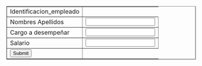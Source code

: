 <html>
<head>
</head>

  <body>
<form name="empleados" class="formulario" action="informacion.php" method="post">

  <table class="tabla" border="1">
    <tr>
<td>Identificacion_empleado</td>
</td>
    <tr>
    <td>Nombres Apellidos</td>
      <td><input type="text" name="NomApellidos"</td>
      </td>
    <tr>  
<td>Cargo a desempeñar</td>
  <td><input type="text" name="cargo"</td>
</td>
    <tr>  
<td>Salario</td>
<td><input type="text" name="Salario"</td>
</td>
    <tr>  
<td><input type="submit" vlues="Enviar Datos" class="boton"> </td>    
    </tr>
  </table>
</form>
 
  </body>
 
</html>

